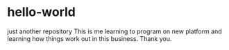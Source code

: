 # hello-world
just another repository
This is me learning to program on new platform and learning how things work out in this business. Thank you.
